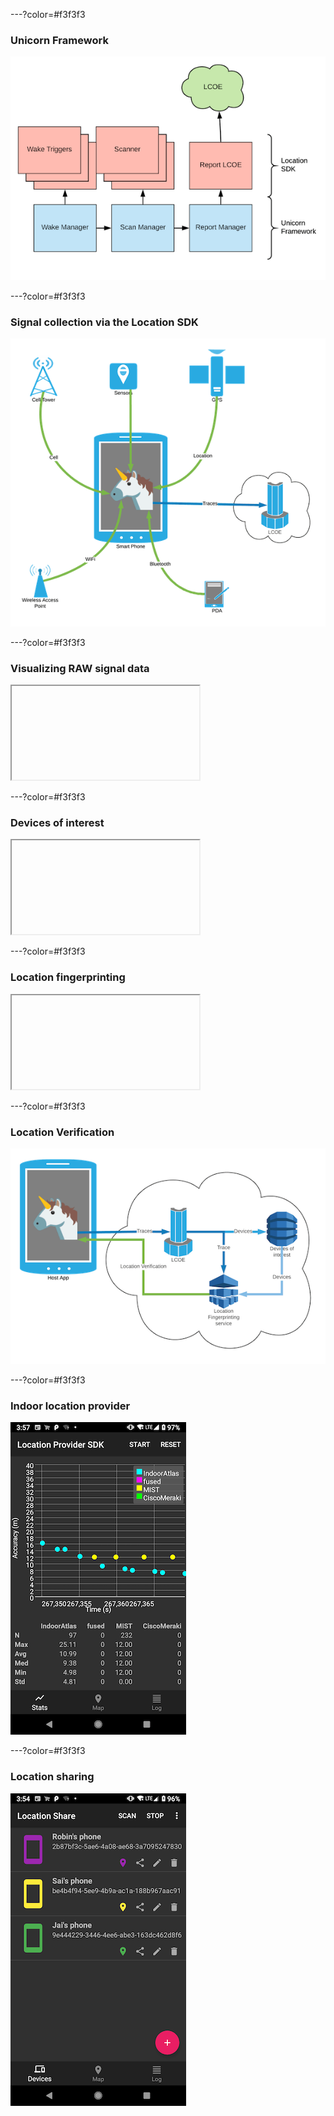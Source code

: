 ---?color=#f3f3f3

### Unicorn Framework

![](assets/img/unicorn_framework.png)

---?color=#f3f3f3

### Signal collection via the Location SDK

![](assets/img/unicorn_overview.png)

---?color=#f3f3f3

### Visualizing RAW signal data

<iframe class="stretch" data-src="https://unicron-nextgen.cloud.mapquest.com/"></iframe>

---?color=#f3f3f3

### Devices of interest

<iframe class="stretch" data-src="https://5eu9km5w3g.execute-api.us-east-1.amazonaws.com/prod/static/plot_geojson.html"></iframe>

---?color=#f3f3f3

### Location fingerprinting

<iframe class="stretch" data-src="https://xumgm8mdzc.execute-api.us-east-1.amazonaws.com/dev/doiDevicesByLocation?longitude=-104.999451&latitude=39.752355&radius=50"></iframe>

---?color=#f3f3f3

### Location Verification

![](assets/img/location_verification.png)

---?color=#f3f3f3

### Indoor location provider

![](assets/img/device_indoor_location.png)

---?color=#f3f3f3

### Location sharing

![](assets/img/device_location_sharing.png)

